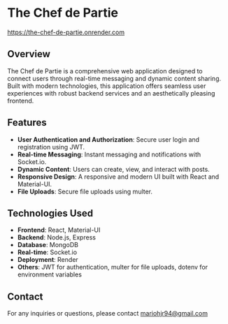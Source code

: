 # The Chef de Partie

https://the-chef-de-partie.onrender.com

## Overview

The Chef de Partie is a comprehensive web application designed to connect users through real-time messaging and dynamic content sharing. Built with modern technologies, this application offers seamless user experiences with robust backend services and an aesthetically pleasing frontend.

## Features

- **User Authentication and Authorization**: Secure user login and registration using JWT.
- **Real-time Messaging**: Instant messaging and notifications with Socket.io.
- **Dynamic Content**: Users can create, view, and interact with posts.
- **Responsive Design**: A responsive and modern UI built with React and Material-UI.
- **File Uploads**: Secure file uploads using multer.

## Technologies Used

- **Frontend**: React, Material-UI
- **Backend**: Node.js, Express
- **Database**: MongoDB
- **Real-time**: Socket.io
- **Deployment**: Render
- **Others**: JWT for authentication, multer for file uploads, dotenv for environment variables

## Contact

For any inquiries or questions, please contact mariohjr94@gmail.com
